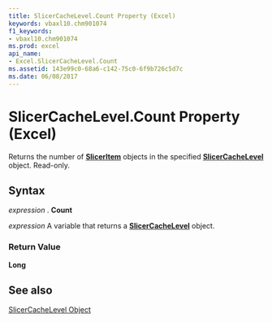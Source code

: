 ```yaml
---
title: SlicerCacheLevel.Count Property (Excel)
keywords: vbaxl10.chm901074
f1_keywords:
- vbaxl10.chm901074
ms.prod: excel
api_name:
- Excel.SlicerCacheLevel.Count
ms.assetid: 143e99c0-68a6-c142-75c0-6f9b726c5d7c
ms.date: 06/08/2017
---
```



# SlicerCacheLevel.Count Property (Excel)

Returns the number of  **[SlicerItem](Excel.SlicerItem.md)** objects in the specified **[SlicerCacheLevel](Excel.SlicerCacheLevel.md)** object. Read-only.


## Syntax

 _expression_ . **Count**

 _expression_ A variable that returns a **[SlicerCacheLevel](Excel.SlicerCacheLevel.md)** object.


### Return Value

 **Long**


## See also


[SlicerCacheLevel Object](Excel.SlicerCacheLevel.md)

